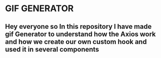# GIF GENERATOR 
Hey everyone so In this repository I have made gif Generator to understand how the Axios work and how we create our own custom hook and used it in several components
--
